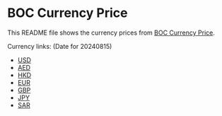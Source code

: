 # BOC Currency Price

This README file shows the currency prices from [BOC Currency Price](https://www.boc.cn/sourcedb/whpj/).

Currency links: (Date for 20240815)

- [USD](https://bocurrencyprice.techina.science/BOC_CURRENCY_PRICE/USD/20240815.json)
- [AED](https://bocurrencyprice.techina.science/BOC_CURRENCY_PRICE/AED/20240815.json)
- [HKD](https://bocurrencyprice.techina.science/BOC_CURRENCY_PRICE/HKD/20240815.json)
- [EUR](https://bocurrencyprice.techina.science/BOC_CURRENCY_PRICE/EUR/20240815.json)
- [GBP](https://bocurrencyprice.techina.science/BOC_CURRENCY_PRICE/GBP/20240815.json)
- [JPY](https://bocurrencyprice.techina.science/BOC_CURRENCY_PRICE/JPY/20240815.json)
- [SAR](https://bocurrencyprice.techina.science/BOC_CURRENCY_PRICE/SAR/20240815.json)
